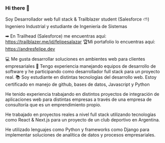 ### Hi there 👋

Soy Desarrollador web full stack & Trailblazer student (Salesforce ⛅)
Ingeniero Industrial y estudiante de Ingeniería de Sistemas

➡ En Trailhead (Salesforce) me encuentras aquí: https://trailblazer.me/id/felipesalazar
🏆Mi portafolio lo encuentras aquí: https://andresfelipe.dev


💻 Me gusta desarrollar soluciones en ambientes web para clientes empresariales
🚀 Tengo experiencia manejando equipos de desarrollo de software y he participando como desarrollador full stack para un proyecto real.
📚 Soy estudiante en distintas tecnologías del desarrollo web. Estoy certificado en manejo de github, bases de datos, Javascript y Python

He tenido experiencia trabajando en distintos proyectos de integración de aplicaciones web para distintas empresas a través de una empresa de consultoría que es un emprendimiento propio. 

He trabajado en proyectos reales a nivel full stack utilizando tecnologías como React & Next.js para un proyecto de un club deportivo en Argentina.

He utilizado lenguajes como Python y frameworks como Django para implementar soluciones de analítica de datos y procesos empresariales.
<!--
**andressalazar08/andressalazar08** is a ✨ _special_ ✨ repository because its `README.md` (this file) appears on your GitHub profile.

Here are some ideas to get you started:

- 🔭 I’m currently working on ...
- 🌱 I’m currently learning ...
- 👯 I’m looking to collaborate on ...
- 🤔 I’m looking for help with ...
- 💬 Ask me about ...
- 📫 How to reach me: ...
- 😄 Pronouns: ...
- ⚡ Fun fact: ...
-->
